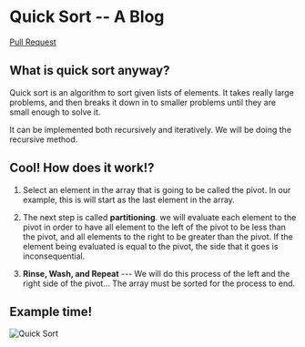# Quick Sort -- A Blog
[Pull Request](https://github.com/Chris-Bortel/data-structures-and-algorithms/pull/55)
## What is quick sort anyway?

Quick sort is an algorithm to sort given lists of elements. It takes really large problems, and then breaks it down in to smaller problems until they are small enough to solve it. 

It can be implemented both recursively and iteratively. We will be doing the recursive method.

## Cool! How does it work!?

1. Select an element in the array that is going to be called the pivot. In our example, this is will start as the last element in the array.

2. The next step is called **partitioning**. we will evaluate each element to the pivot in order to have all element to the left of the pivot to be less than the pivot, and all elements to the right to be greater than the pivot. If the element being evaluated is equal to the pivot, the side that it goes is inconsequential.

3. **Rinse, Wash, and Repeat** --- We will do this process of the left and the right side of the pivot... The array must be sorted for the process to end.

## Example time!

![Quick Sort]('../quicksort.png')
